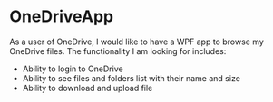 # OneDriveApp
As a user of OneDrive, I would like to have a WPF app to browse my OneDrive files. The functionality I am looking for includes:
- Ability to login to OneDrive
- Ability to see files and folders list with their name and size
- Ability to download and upload file
